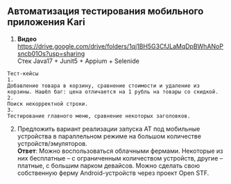 ## Автоматизация тестирования мобильного приложения Kari
1. **Видео** https://drive.google.com/drive/folders/1qj1BH5G3CfJLaMqDpBWhANoPsncb01Os?usp=sharing  
Стек Java17 + Junit5 + Appium + Selenide
````
Тест-кейсы
1.
Добавление товара в корзину, сравнение стоимости и удаление из корзины. Нашёл баг: цена отличается на 1 рубль на товары со скидкой.
2.
Поиск некорректной строки.
3.
Тестирование главного меню, сравнение некоторых заголовков.
````
2. Предложить вариант реализации запуска АТ под мобильные устройства в параллельном режиме на большом количестве устройств/эмуляторов.  
**Ответ**: Можно воспользоваться облачными фермами. Некоторые из них бесплатные – с ограниченным количеством устройств, другие – платные, с большим парком девайсов. Можно сделать свою собственную ферму Android-устройств через проект Open STF.
